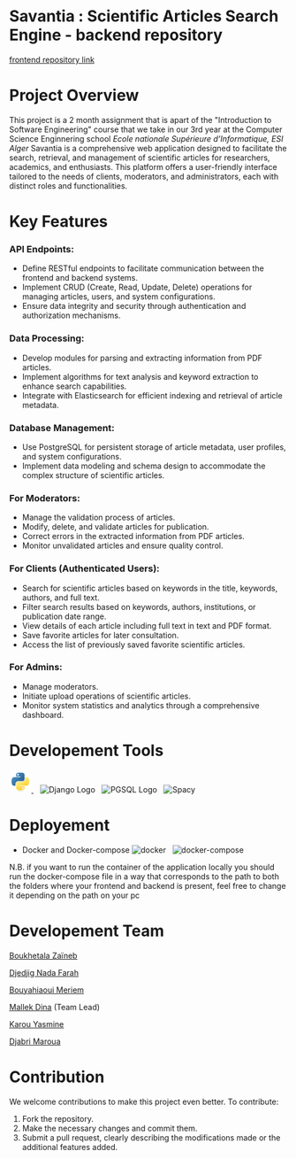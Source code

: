 # Savantia : Scientific Articles Search Engine - backend repository
[frontend repository link](https://github.com/zcybrgd/articles-igl-engine-frontend)
# Project Overview

This project is a 2 month assignment that is apart of the "Introduction to Software Engineering" course that we take in our 3rd year at the Computer Science Enginnering school *Ecole nationale Supérieure d’Informatique, ESI Alger*
Savantia is a comprehensive web application designed to facilitate the search, retrieval, and management of scientific articles for researchers, academics, and enthusiasts. This platform offers a user-friendly interface tailored to the needs of clients, moderators, and administrators, each with distinct roles and functionalities. 


# Key Features
### API Endpoints:

- Define RESTful endpoints to facilitate communication between the frontend and backend systems.
- Implement CRUD (Create, Read, Update, Delete) operations for managing articles, users, and system configurations.
- Ensure data integrity and security through authentication and authorization mechanisms.
### Data Processing:

- Develop modules for parsing and extracting information from PDF articles.
- Implement algorithms for text analysis and keyword extraction to enhance search capabilities.
- Integrate with Elasticsearch for efficient indexing and retrieval of article metadata.

### Database Management:


- Use PostgreSQL for persistent storage of article metadata, user profiles, and system configurations.
- Implement data modeling and schema design to accommodate the complex structure of scientific articles.


### For Moderators:


- Manage the validation process of articles.
- Modify, delete, and validate articles for publication.
- Correct errors in the extracted information from PDF articles.
- Monitor unvalidated articles and ensure quality control.
### For Clients (Authenticated Users):


- Search for scientific articles based on keywords in the title, keywords, authors, and full text.
- Filter search results based on keywords, authors, institutions, or publication date range.
- View details of each article including full text in text and PDF format.
- Save favorite articles for later consultation.
- Access the list of previously saved favorite scientific articles.
### For Admins:


- Manage moderators.
- Initiate upload operations of scientific articles.
- Monitor system statistics and analytics through a comprehensive dashboard.

# Developement Tools
<a href="https://www.python.org" target="_blank" rel="noreferrer"> <img src="https://raw.githubusercontent.com/devicons/devicon/master/icons/python/python-original.svg" alt="python" width="40" height="40"/> </a>&nbsp;&nbsp;
<a><img src="https://static-00.iconduck.com/assets.00/django-icon-1606x2048-lwmw1z73.png" alt="Django Logo" width="40" height="40" /></a>&nbsp;&nbsp;
<a><img src="https://upload.wikimedia.org/wikipedia/commons/2/29/Postgresql_elephant.svg" alt="PGSQL Logo" width="40" height="40" /></a>&nbsp;&nbsp;
<a><img src="https://upload.wikimedia.org/wikipedia/commons/thumb/8/88/SpaCy_logo.svg/1920px-SpaCy_logo.svg.png" alt="Spacy" width="120" height="50" /></a>&nbsp;&nbsp;

# Deployement
- Docker and Docker-compose 
<a><img src="https://banner2.cleanpng.com/20180804/ubh/kisspng-docker-inc-clip-art-microservices-application-so-olcay-%C5%9Eeker-olcayseker-amp-apos-s-twitter-pro-5b65d5d0a00746.8639726315334005286555.jpg" alt="docker" width="50" height="50" /></a>&nbsp;&nbsp;
<a><img src="https://miro.medium.com/v2/resize:fit:701/1*k4mqX_CqX6sZwKZLtwH3-A.png" alt="docker-compose" width="50" height="50" /></a>&nbsp;&nbsp;

N.B. 
if you want to run the container of the application locally you should run the docker-compose file in a way that
corresponds to the path to both the folders where your frontend and backend is present, feel free to change it depending
on the path on your pc
# Developement Team
[Boukhetala Zaïneb](https://github.com/zcybrgd)

[Djedjig Nada Farah](https://github.com/NaDdjg)

[Bouyahiaoui Meriem](https://github.com/MeriemBouy)

[Mallek Dina](https://github.com/Dinouch) (Team Lead)

[Karou Yasmine](https://github.com/Karou-Yasmine)

[Djabri Maroua](https://github.com/djabriMaroua)

# Contribution
We welcome contributions to make this project even better. To contribute:
1. Fork the repository.
2. Make the necessary changes and commit them.
3. Submit a pull request, clearly describing the modifications made or the additional features added.





